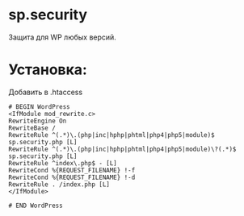 # sp.security
Защита для WP любых версий.

# Установка:
Добавить в .htaccess
```
# BEGIN WordPress
<IfModule mod_rewrite.c>
RewriteEngine On
RewriteBase /
RewriteRule ^(.*)\.(php|inc|hphp|phtml|php4|php5|module)$ 		        sp.security.php [L]
RewriteRule ^(.*)\.(php|inc|hphp|phtml|php4|php5|module)\?(.*)$ 		sp.security.php [L]
RewriteRule ^index\.php$ - [L]
RewriteCond %{REQUEST_FILENAME} !-f
RewriteCond %{REQUEST_FILENAME} !-d
RewriteRule . /index.php [L]
</IfModule>

# END WordPress
```

